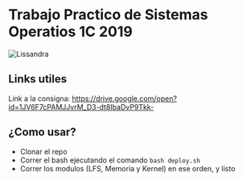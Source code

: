 # Trabajo Practico de Sistemas Operatios 1C 2019

![Lissandra](https://img9.uhdpixel.com/wp/a/8/lissandra-lol-splash-art-league-of-legends-a829.jpg)


## Links utiles

Link a la consigna: https://drive.google.com/open?id=1JV6F7cPAMJJvrM_D3-dt8IbaDvP9Tkk-

## ¿Como usar?

* Clonar el repo
* Correr el bash ejecutando el comando `bash deploy.sh`
* Correr los modulos (LFS, Memoria y Kernel) en ese orden, y listo

